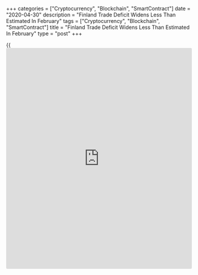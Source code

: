 +++
categories = ["Cryptocurrency", "Blockchain", "SmartContract"]
date = "2020-04-30"
description = "Finland Trade Deficit Widens Less Than Estimated In February"
tags = ["Cryptocurrency", "Blockchain", "SmartContract"]
title = "Finland Trade Deficit Widens Less Than Estimated In February"
type = "post"
+++

{{<iframe id="large-banner" src="https://www.bounty.group/#slide=13.0" width="100%" height="600" scrolling="no" style="border: 0px solid rgb(216, 221, 230); border-radius: 3px;">}}

Finland's visible trade deficit widened less than initially estimated in
February, final figures from the Finnish Customs showed on Thursday.

The trade deficit increased to EUR 746 million in February from EUR 121
million in the same month last year. According to the initial estimate,
trade deficit was EUR 770 million.

Exports dropped 14.6 percent year-on-year in February. In the initial
estimate, exports fell 15.2 percent.

Imports fell 2.7 percent annually in February. According to the initial
estimate, imports fell 2.5 percent.

Exports to the EU countries decreased 13.6 percent in February. In the
initial estimate, exports fell 14.6 percent.

Imports from EU countries fell 1.5 percent in February. According to the
initial estimate, imports fell 1.9 percent.

Shipments to countries outside the EU dropped 15.7 percent and imports
from them declined 3.7 percent.

For the January-February period, trade deficit widened to EUR 1.0
billion from EUR 393 million a year ago. According to the initial
estimate, trade deficit was EUR 1.1 billion.

For comments and feedback [contact](https://www.playgroundfx.com/contact/): editorial@rtt[news](https://www.letsplayfx.com/blog/forex-news-website/).com

[Economic News][1]

 **What parts of the world are seeing the best (and worst) economic
performances lately? Click[here][2] to check out our [Econ Scorecard][2]
and find out! See up-to-the-moment [ranking](https://www.playgroundfx.com/blog/crypto-exchange-ranking/)s for the best and worst
performers in [GDP][3], [unemployment rate][4], [inflation][5] and much
more.**

   1. www.rtt[news](https://www.letsplayfx.com/blog/forex-news-website/).com/Content/EconomicNews.aspx
   2. www.rtt[news](https://www.letsplayfx.com/blog/forex-news-website/).com/economic-scorecard/world-rank/unemployment-rate/highest-performance.aspx
   3. www.rtt[news](https://www.letsplayfx.com/blog/forex-news-website/).com/economic-scorecard/world-rank/GDP/highest-performance.aspx
   4. www.rtt[news](https://www.letsplayfx.com/blog/forex-news-website/).com/economic-scorecard/world-rank/unemployment-rate/lowest-performance.aspx
   5. www.rtt[news](https://www.letsplayfx.com/blog/forex-news-website/).com/economic-scorecard/world-rank/CPI/highest-performance.aspx